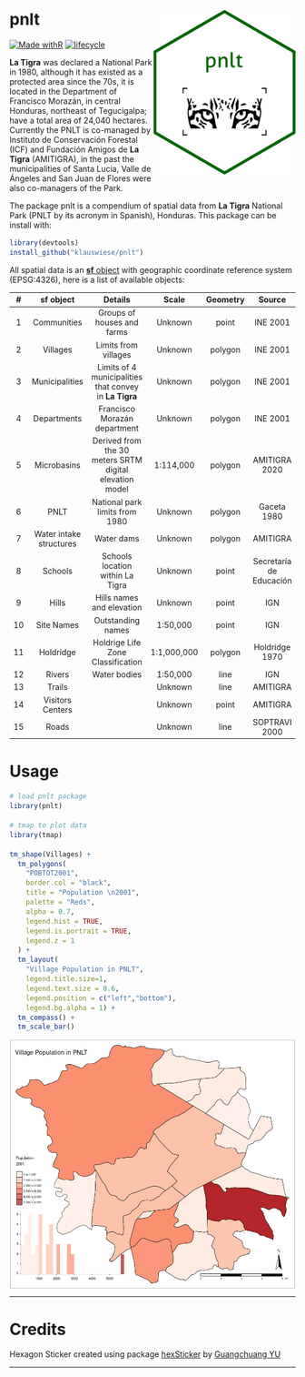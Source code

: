 
# pnlt <img src="inst/figures/pnlt.png" align="right" width="250"/>

[![Made withR](https://img.shields.io/badge/R-276DC3?style=for-the-badge&logo=r&logoColor=white)](https://www.r-project.org/)
[![lifecycle](https://img.shields.io/badge/lifecycle-experimental-orange.svg)](https://www.tidyverse.org/lifecycle/#experimental)

**La Tigra** was declared a National Park in 1980, although it has existed as a protected area since the 70s, it is located in the Department of Francisco Morazán, in central Honduras, northeast of Tegucigalpa; have a total area of 24,040 hectares. Currently the PNLT is co-managed by Instituto de Conservación Forestal (ICF) and Fundación Amigos de **La Tigra** (AMITIGRA), in the past the municipalities of Santa Lucia, Valle de Ángeles and San Juan de Flores were also co-managers of the Park.

The package pnlt is a compendium of spatial data from **La Tigra** National Park (PNLT by its acronym in Spanish), Honduras. This package can be install with:

```r
library(devtools)
install_github("klauswiese/pnlt")
```

All spatial data is an [**sf** object](https://r-spatial.github.io/sf/) with geographic coordinate reference system (EPSG:4326), here is a list of available objects:

| # | sf object | Details | Scale | Geometry | Source |
| :---: | :---: | :---: | :---: | :---: | :---: |
| 1 | Communities | Groups of houses and farms | Unknown | point | INE 2001|
| 2 | Villages | Limits from villages | Unknown | polygon | INE 2001 |
| 3 | Municipalities | Limits of 4 municipalities that convey in **La Tigra** | Unknown | polygon | INE 2001| 
| 4 | Departments | Francisco Morazán department | Unknown | polygon | INE 2001| 
| 5 | Microbasins | Derived from the 30 meters SRTM digital elevation model | 1:114,000 | polygon | AMITIGRA 2020 | 
| 6 | PNLT | National park limits from 1980 |Unknown |polygon | Gaceta 1980 |
| 7 | Water intake structures| Water dams | Unknown | polygon | AMITIGRA | 
| 8 | Schools | Schools location within La Tigra | Unknown | point | Secretaría de Educación |
| 9 | Hills | Hills names and elevation | Unknown | point | IGN |
| 10 | Site Names | Outstanding names | 1:50,000 | point | IGN |
| 11 | Holdridge | Holdrige Life Zone Classification | 1:1,000,000 | polygon | Holdridge 1970 |
| 12 | Rivers | Water bodies | 1:50,000 | line | IGN |
| 13 | Trails | | Unknown | line | AMITIGRA |
| 14 | Visitors Centers | | Unknown | point | AMITIGRA |
| 15 | Roads | | Unknown | line | SOPTRAVI 2000 |

# Usage

```r
# load pnlt package 
library(pnlt)

# tmap to plot data
library(tmap)

tm_shape(Villages) +
  tm_polygons(
    "POBTOT2001",
    border.col = "black",
    title = "Population \n2001",
    palette = "Reds",
    alpha = 0.7,
    legend.hist = TRUE,
    legend.is.portrait = TRUE,
    legend.z = 1
  ) +
  tm_layout(
    "Village Population in PNLT",
    legend.title.size=1,
    legend.text.size = 0.6,
    legend.position = c("left","bottom"),
    legend.bg.alpha = 1) +
  tm_compass() +
  tm_scale_bar()
```

<img src="inst/figures/aldeas.png" align="center" width="600"/>


***
# Credits
Hexagon Sticker created using package [hexSticker](https://github.com/GuangchuangYu/hexSticker) by [Guangchuang YU](https://yulab-smu.top)

***
